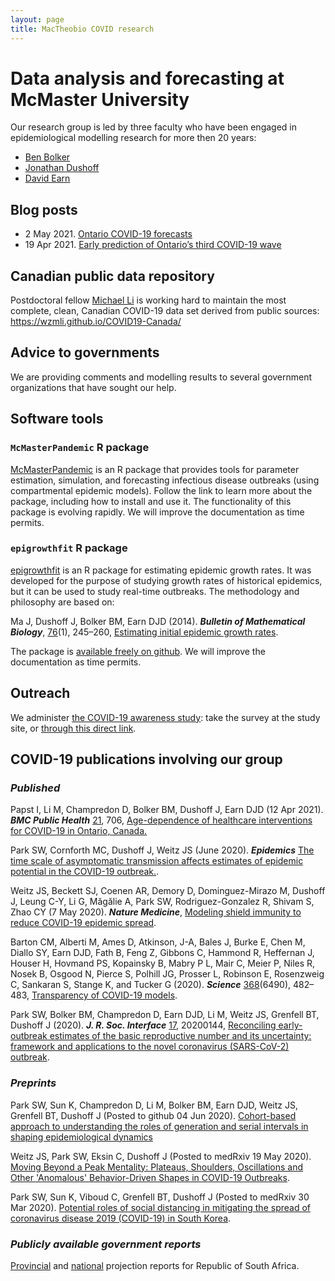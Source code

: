 ```yaml
---
layout: page
title: MacTheobio COVID research
---
```



# Data analysis and forecasting at McMaster University

Our research group is led by three faculty who have been engaged in epidemiological modelling research for more then 20 years:
- [Ben Bolker](https://ms.mcmaster.ca/~bolker/)
- [Jonathan Dushoff](https://mac-theobio.github.io/dushoff.html)
- [David Earn](http://davidearn.mcmaster.ca)

## Blog posts

-  2 May 2021. [Ontario COVID-19 forecasts](https://mac-theobio.github.io/forecasts/outputs/ON_forecast_0502.html)
- 19 Apr 2021. [Early prediction of Ontario’s third COVID-19 wave](https://mac-theobio.github.io/forecasts/outputs/ON_accuracy.html)

## Canadian public data repository

Postdoctoral fellow [Michael Li](https://wzmli.github.io/) is working hard to maintain the most complete, clean, Canadian COVID-19 data set derived from public sources: <https://wzmli.github.io/COVID19-Canada/>

## Advice to governments

We are providing comments and modelling results to several government organizations that have sought our help.

## Software tools

### `McMasterPandemic` R package

[McMasterPandemic](https://github.com/bbolker/McMasterPandemic) is an R package that provides tools for parameter estimation, simulation, and forecasting infectious disease outbreaks (using compartmental epidemic models).  Follow the link to learn more about the package, including how to install and use it.  The functionality of this package is evolving rapidly.  We will improve the documentation as time permits.

### `epigrowthfit` R package

[epigrowthfit](https://github.com/davidearn/epigrowthfit) is an R package for estimating epidemic growth rates.  It was developed for the purpose of studying growth rates of historical epidemics, but it can be used to study real-time outbreaks.  The methodology and philosophy are based on:

Ma J, Dushoff J, Bolker BM, Earn DJD (2014). **_Bulletin of Mathematical Biology_**, <ins>76</ins>(1), 245–260, 
[Estimating initial epidemic growth rates](https://davidearn.mcmaster.ca/publications/MaEtAl2014).

The package is [available freely on github](https://github.com/davidearn/epigrowthfit).  We will improve the documentation as time permits.

## Outreach

We administer [the COVID-19 awareness study](https://www.covid19-awareness.com/): take the survey at the study site, or [through this direct link](https://surveys.mcmaster.ca/limesurvey/index.php/693494).

## COVID-19 publications involving our group

### _Published_

Papst I, Li M, Champredon D, Bolker BM, Dushoff J, Earn DJD (12 Apr 2021). **_BMC Public Health_** <ins>21</ins>, 706, [Age-dependence of healthcare interventions for COVID-19 in Ontario, Canada.](https://doi.org/10.1186/s12889-021-10611-4)

Park SW, Cornforth MC, Dushoff J, Weitz JS (June 2020). **_Epidemics_**
[The time scale of asymptomatic transmission affects estimates of epidemic potential in the COVID-19 outbreak.](https://www.sciencedirect.com/science/article/pii/S1755436520300190).

Weitz JS, Beckett SJ, Coenen AR, Demory D, Dominguez-Mirazo M, Dushoff J, Leung C-Y, Li G, Măgălie A, Park SW, Rodriguez-Gonzalez R, Shivam S, Zhao CY (7 May 2020). **_Nature Medicine_**,
[Modeling shield immunity to reduce COVID-19 epidemic spread](https://www.nature.com/articles/s41591-020-0895-3).

Barton CM, Alberti M, Ames D, Atkinson, J-A, Bales J, Burke E, Chen M, Diallo SY, Earn DJD, Fath B, Feng Z, Gibbons C, Hammond R, Heffernan J, Houser H, Hovmand PS, Kopainsky B, Mabry P L, Mair C, Meier P, Niles R, Nosek B, Osgood N, Pierce S, Polhill JG, Prosser L, Robinson E, Rosenzweig C, Sankaran S, Stange K, and Tucker G (2020). **_Science_** <ins>368</ins>(6490), 482–483,
[Transparency of COVID-19 models](http://science.sciencemag.org/cgi/doi/10.1126/science.abb8637).

Park SW, Bolker BM, Champredon D, Earn DJD, Li M, Weitz JS, Grenfell BT, Dushoff J (2020).
**_J. R. Soc. Interface_** <ins>17</ins>, 20200144, 
[Reconciling early-outbreak estimates of the basic reproductive number and its uncertainty: framework and applications to the novel coronavirus (SARS-CoV-2) outbreak](https://doi.org/10.1098/rsif.2020.0144).

### _Preprints_

Park SW, Sun K, Champredon D, Li M, Bolker BM, Earn DJD, Weitz JS, Grenfell BT, Dushoff J
(Posted to github 04 Jun 2020).
[Cohort-based approach to understanding the roles of generation and serial intervals in shaping epidemiological dynamics](https://github.com/parksw3/serial/blob/master/v1/serial.pdf)

Weitz JS, Park SW, Eksin C, Dushoff J
(Posted to medRxiv 19 May 2020).
[Moving Beyond a Peak Mentality: Plateaus, Shoulders, Oscillations and Other 'Anomalous' Behavior-Driven Shapes in COVID-19 Outbreaks](https://doi.org/10.1101/2020.05.03.20089524).

Park SW, Sun K, Viboud C, Grenfell BT, Dushoff J
(Posted to medRxiv 30 Mar 2020).
[Potential roles of social distancing in mitigating the spread of coronavirus disease 2019 (COVID-19) in South Korea](https://doi.org/10.1101/2020.03.27.20045815).

### _Publicly available government reports_

[Provincial](http://www.heroza.org/publications/estimating-cases-for-covid-19-in-south-africa-long-term-provincial-projections/) and [national](http://www.heroza.org/publications/estimating-cases-for-covid-19-in-south-africa-long-term-national-projections-report-update-6-may-2020/) projection reports for Republic of South Africa.
